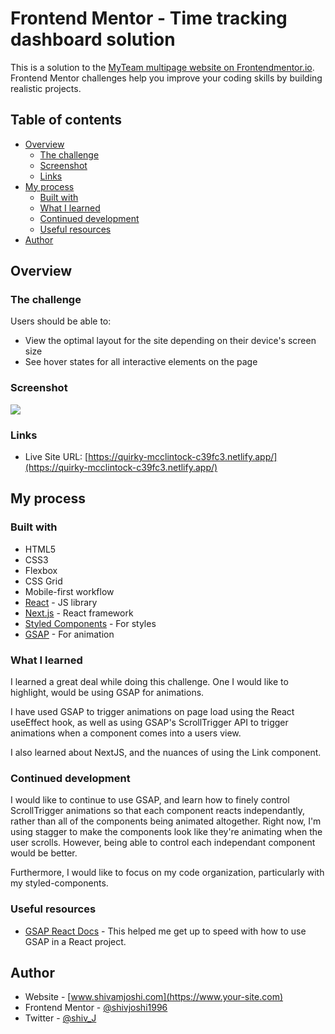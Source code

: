 # Frontend Mentor - Time tracking dashboard solution

This is a solution to the [MyTeam multipage website on Frontendmentor.io](https://www.frontendmentor.io/challenges/myteam-multipage-website-mxlEauvW). Frontend Mentor challenges help you improve your coding skills by building realistic projects. 

## Table of contents

- [Overview](#overview)
  - [The challenge](#the-challenge)
  - [Screenshot](#screenshot)
  - [Links](#links)
- [My process](#my-process)
  - [Built with](#built-with)
  - [What I learned](#what-i-learned)
  - [Continued development](#continued-development)
  - [Useful resources](#useful-resources)
- [Author](#author)

## Overview

### The challenge

Users should be able to:

- View the optimal layout for the site depending on their device's screen size
- See hover states for all interactive elements on the page

### Screenshot

![](./screenshot.jpg)

### Links

- Live Site URL: [https://quirky-mcclintock-c39fc3.netlify.app/](https://quirky-mcclintock-c39fc3.netlify.app/)

## My process

### Built with

- HTML5
- CSS3
- Flexbox
- CSS Grid
- Mobile-first workflow
- [React](https://reactjs.org/) - JS library
- [Next.js](https://nextjs.org/) - React framework
- [Styled Components](https://styled-components.com/) - For styles
- [GSAP](https://greensock.com/) - For animation


### What I learned

I learned a great deal while doing this challenge. One I would like to highlight, would be using GSAP for animations. 

I have used GSAP to trigger animations on page load using the React useEffect hook, as well as using GSAP's ScrollTrigger API to trigger animations when a component comes into a users view.

I also learned about NextJS, and the nuances of using the Link component. 

### Continued development

I would like to continue to use GSAP, and learn how to finely control ScrollTrigger animations so that each component reacts independantly, rather than all of the components being animated altogether. Right now, I'm using stagger to make the components look like they're animating when the user scrolls. However, being able to control each independant component would be better. 

Furthermore, I would like to focus on my code organization, particularly with my styled-components. 

### Useful resources

- [GSAP React Docs](https://greensock.com/react/) - This helped me get up to speed with how to use GSAP in a React project. 


## Author

- Website - [www.shivamjoshi.com](https://www.your-site.com)
- Frontend Mentor - [@shivjoshi1996](https://www.frontendmentor.io/profile/shivjoshi1996)
- Twitter - [@shiv_J](https://www.twitter.com/Shiv_J)
